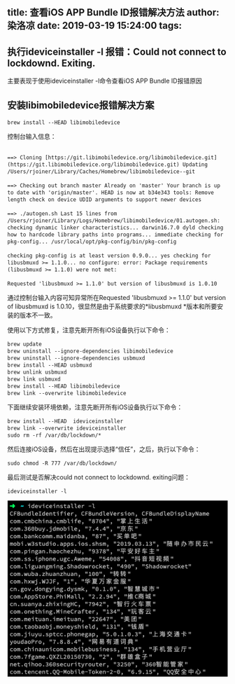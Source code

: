 title: 查看iOS APP Bundle ID报错解决方法
author: 染洛凉
date: 2019-03-19 15:24:00
tags:
---
## 执行ideviceinstaller -l 报错：Could not connect to lockdownd. Exiting.

主要表现于使用ideviceinstaller -l命令查看iOS APP Bundle ID报错原因

## 安装libimobiledevice报错解决方案

```
brew install --HEAD libimobiledevice
```

控制台输入信息：

```

==> Cloning [https://git.libimobiledevice.org/libimobiledevice.git](https://git.libimobiledevice.org/libimobiledevice.git) Updating /Users/rjoiner/Library/Caches/Homebrew/libimobiledevice--git

==> Checking out branch master Already on 'master' Your branch is up to date with 'origin/master'. HEAD is now at b34e343 tools: Remove length check on device UDID arguments to support newer devices

==> ./autogen.sh Last 15 lines from /Users/rjoiner/Library/Logs/Homebrew/libimobiledevice/01.autogen.sh: checking dynamic linker characteristics... darwin16.7.0 dyld checking how to hardcode library paths into programs... immediate checking for pkg-config... /usr/local/opt/pkg-config/bin/pkg-config

checking pkg-config is at least version 0.9.0... yes checking for libusbmuxd >= 1.1.0... no configure: error: Package requirements (libusbmuxd >= 1.1.0) were not met:

Requested 'libusbmuxd >= 1.1.0' but version of libusbmuxd is 1.0.10
```

通过控制台输入内容可知异常所在Requested 'libusbmuxd >= 1.1.0' but version of libusbmuxd is 1.0.10，很显然是由于系统要求的*libusbmuxd *版本和所要安装的版本不一致。

使用以下方式修复，注意先断开所有iOS设备执行以下命令：

```
brew update
brew uninstall --ignore-dependencies libimobiledevice
brew uninstall --ignore-dependencies usbmuxd
brew install --HEAD usbmuxd
brew unlink usbmuxd
brew link usbmuxd
brew install --HEAD libimobiledevice
brew link --overwrite libimobiledevice
```

下面继续安装环境依赖，注意先断开所有iOS设备执行以下命令：

```
brew install --HEAD  ideviceinstaller
brew link --overwrite ideviceinstaller
sudo rm -rf /var/db/lockdown/*
```

然后连接iOS设备，然后在出现提示选择“信任”，之后，执行以下命令：

```
sudo chmod -R 777 /var/db/lockdown/
```

最后测试是否解决could not connect to lockdownd. exiting问题：

```
ideviceinstaller -l
```

![ios_id](https://github.com/YGQ8988/Articles/blob/master/screenshots/ios_id.png)

